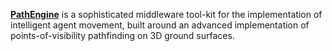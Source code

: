 [**PathEngine**](https://www.pathengine.com/overview) is a sophisticated middleware tool-kit for the implementation of intelligent agent movement, built around an advanced implementation of points-of-visibility pathfinding on 3D ground surfaces.

